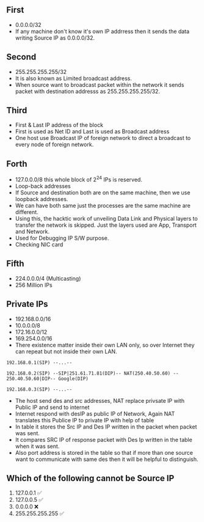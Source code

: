 ## First
- 0.0.0.0/32
- If any machine don't know it's own IP addrress then it sends the data writing Source IP as 0.0.0.0/32.

## Second 
- 255.255.255.255/32
- It is also known as Limited broadcast address.
- When source want to broadcast packet within the network it sends packet with destination addresss as 255.255.255.255/32.

## Third
- First & Last IP address of the block
- First is used as Net ID and Last is used as Broadcast address
- One host use Broadcast IP of foreign network to direct a broadcast to every node of foreign network.

## Forth
- 127.0.0.0/8 this whole block of $2^{24}$ IPs is reserved.
- Loop-back addresses
- If Source and destination both are on the same machine, then we use loopback addresses.
- We can have both same just the processes are the same machine are different.
- Using this, the hacktic work of unveiling Data Link and Physical layers to transfer the network is skipped. Just the layers used are App, Transport and Network.
- Used for Debugging IP S/W purpose.
- Checking NIC card

## Fifth
- 224.0.0.0/4 (Multicasting)
- 256 Million IPs

## Private IPs
- 192.168.0.0/16
- 10.0.0.0/8
- 172.16.0.0/12
- 169.254.0.0/16
- There existence matter inside their own LAN only, so over Internet they can repeat but not inside their own LAN.
```
192.168.0.1(SIP) --...--

192.168.0.2(SIP) --SIP|251.61.71.81(DIP)-- NAT(250.40.50.60) -- 250.40.50.60|DIP-- Google(DIP)

192.168.0.3(SIP) --...--
```
- The host send des and src addresses, NAT replace privsate IP with Public IP and send to internet
- Internet respond with desIP as public IP of Network, Again NAT translates this Publice IP to private IP with help of table
- In table it stores the Src IP and Des IP written in the packet when packet was sent.
- It compares SRC IP of response packet with Des Ip written in the table when it was sent.
- Also port address is stored in the table so that if more than one source want to communicate with same des then it will be helpful to distinguish.

## Which of the following cannot be Source IP
1. 127.0.0.1 ✅
2. 127.0.0.5 ✅
3. 0.0.0.0 ❌
4. 255.255.255.255 ✅